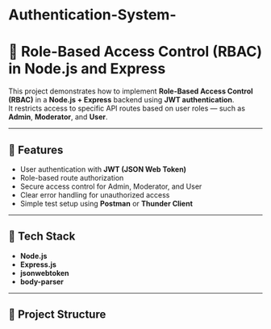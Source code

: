 # Authentication-System-
# 🔐 Role-Based Access Control (RBAC) in Node.js and Express

This project demonstrates how to implement **Role-Based Access Control (RBAC)** in a **Node.js + Express** backend using **JWT authentication**.  
It restricts access to specific API routes based on user roles — such as **Admin**, **Moderator**, and **User**.

---

## 🚀 Features

- User authentication with **JWT (JSON Web Token)**
- Role-based route authorization
- Secure access control for Admin, Moderator, and User
- Clear error handling for unauthorized access
- Simple test setup using **Postman** or **Thunder Client**

---

## 🧩 Tech Stack

- **Node.js**
- **Express.js**
- **jsonwebtoken**
- **body-parser**

---

## 📁 Project Structure

